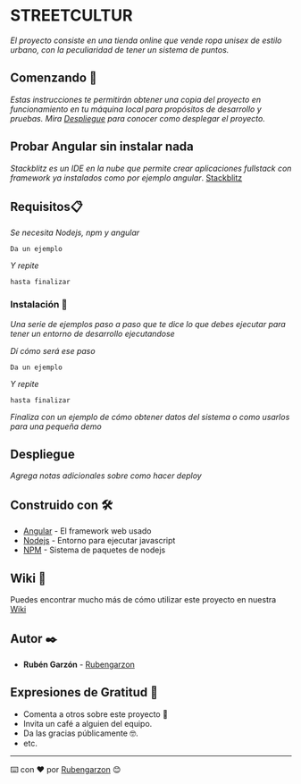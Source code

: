 # STREETCULTUR
_El proyecto consiste en una tienda online que vende ropa unisex de estilo urbano, con la peculiaridad de tener un sistema de puntos._

## Comenzando 🚀
_Estas instrucciones te permitirán obtener una copia del proyecto en funcionamiento en tu máquina local para propósitos de desarrollo y pruebas._
_Mira [Despliegue](http://github.com) para conocer como desplegar el proyecto._

## Probar Angular sin instalar nada
_Stackblitz es un IDE en la nube que permite crear aplicaciones fullstack con framework ya instalados como por ejemplo angular_.  [Stackblitz](https://stackblitz.com/edit/angular)

## Requisitos📋
_Se necesita Nodejs, npm y angular_ 

```
Da un ejemplo
```

_Y repite_

```
hasta finalizar
```

### Instalación 🔧

_Una serie de ejemplos paso a paso que te dice lo que debes ejecutar para tener un entorno de desarrollo ejecutandose_

_Dí cómo será ese paso_

```
Da un ejemplo
```

_Y repite_

```
hasta finalizar
```

_Finaliza con un ejemplo de cómo obtener datos del sistema o como usarlos para una pequeña demo_



## Despliegue 

_Agrega notas adicionales sobre como hacer deploy_

## Construido con 🛠️

* [Angular](https://angular.io/) - El framework web usado
* [Nodejs](https://nodejs.org/es/) - Entorno para ejecutar javascript
* [NPM](https://www.npmjs.com/) - Sistema de paquetes de nodejs


## Wiki 📖

Puedes encontrar mucho más de cómo utilizar este proyecto en nuestra [Wiki](https://github.com/tu/proyecto/wiki)

## Autor ✒️

* **Rubén Garzón**  - [Rubengarzon](https://github.com/rubengarzon)


## Expresiones de Gratitud 🎁

* Comenta a otros sobre este proyecto 📢
* Invita un café a alguien del equipo. 
* Da las gracias públicamente 🤓.
* etc.



---
⌨️ con ❤️ por [Rubengarzon](https://github.com/rubengarzon) 😊

